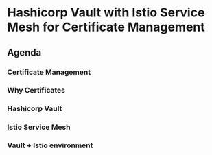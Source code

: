 # Hashicorp Vault with Istio Service Mesh for Certificate Management
## Agenda
### Certificate Management
### Why Certificates
### Hashicorp Vault
### Istio Service Mesh
### Vault + Istio environment
